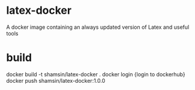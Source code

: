 # latex-docker

A docker image containing an always updated version of Latex and useful tools

# build

docker build -t shamsin/latex-docker .
docker login {login to dockerhub}
docker push shamsin/latex-docker:1.0.0
